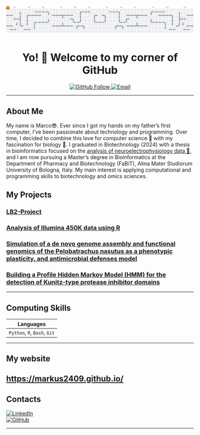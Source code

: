 <picture>
  <source media="(prefers-color-scheme: dark)" srcset="https://raw.githubusercontent.com/Markus2409/Markus2409/output/pacman-contribution-graph-dark.svg">
  <source media="(prefers-color-scheme: light)" srcset="https://raw.githubusercontent.com/Markus2409/Markus2409/output/pacman-contribution-graph.svg">
  <img alt="Pac-Man contribution graph" src="https://raw.githubusercontent.com/Markus2409/Markus2409/output/pacman-contribution-graph.svg">
</picture>


<h1 align="center">Yo! 🚀 Welcome to my corner of GitHub</h1>

<p align="center">
  <a href="https://github.com/Markus2409" target="_blank">
    <img src="https://img.shields.io/github/followers/Markus2409?label=Follow&style=social" alt="GitHub Follow">
  </a>
  <a href="marco.cuscuna01@gmail.com" target="_blank">
    <img src="https://img.shields.io/badge/email-Contact-blue?style=flat&logo=gmail" alt="Email">
  </a>
</p>

---

## About Me

My name is Marco😎. Ever since I got my hands on my father’s first computer, I’ve been passionate about technology and programming. Over time, I decided to combine this love for computer science 👾 with my fascination for biology 🦠. I graduated in Biotechnology (2024) with a thesis in bioinformatics focused on the [analysis of neuroelectrophysiology data 🧠](https://markus2409.github.io/thesis/), and I am now pursuing a Master’s degree in Bioinformatics at the Department of Pharmacy and Biotechnology (FaBiT), Alma Mater Studiorum University of Bologna, Italy. My main interest is applying computational and programming skills to biotechnology and omics sciences.


## My Projects

### [LB2-Project](https://github.com/Markus2409/LB2_project_Group_3)
### [Analysis of Illumina 450K data using R](https://github.com/LucaCagnini/DNA-RNA_Project)
### [Simulation of a de novo genome assembly and functional genomics of the Pelobatrachus nasutus as a phenotypic plasticity, and antimicrobial defenses model](https://github.com/Markus2409/Applied_Genomics_Project)
### [Building a Profile Hidden Markov Model (HMM) for the detection of Kunitz-type protease inhibitor domains](https://github.com/Markus2409/MSc_Bioinformatics_HMM_KunitzDomain)
---

## Computing Skills

| Languages |
|-------------------|
| `Python`, `R`, `Bash`, `Git` |

---

## My website
https://markus2409.github.io/
---

## Contacts

[![LinkedIn](https://img.shields.io/badge/LinkedIn-MarcoCuscuna-blue?logo=linkedin)](https://www.linkedin.com/in/marcocuscuna/)  
[![GitHub](https://img.shields.io/badge/GitHub-Markus2409-black?logo=github)](https://github.com/Markus2409)

---


